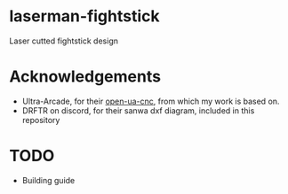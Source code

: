 # laserman-fightstick
Laser cutted fightstick design

# Acknowledgements
- Ultra-Arcade, for their [open-ua-cnc](https://github.com/Ultra-Arcade/open-ua-cnc), from which my work is based on.
- DRFTR on discord, for their sanwa dxf diagram, included in this repository

# TODO
- Building guide
